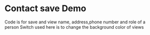 # Contact save Demo
Code is for save and view  name, address,phone number and role of a person
Switch used here is to change the background color of views
